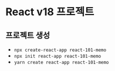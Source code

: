 # React v18 프로젝트

## 프로젝트 생성

- `npx create-react-app react-101-memo`
- `npx init react-app react-101-memo`
- `yarn create react-app react-101-memo`
